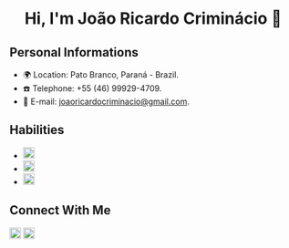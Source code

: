 <h1 align="center">Hi, I'm João Ricardo Criminácio 🤚</h1>

## Personal Informations
 - 🌍 Location: Pato Branco, Paraná - Brazil.
 - ☎️ Telephone: +55 (46) 99929-4709.
 - 🧰 E-mail: joaoricardocriminacio@gmail.com.

## Habilities
 - <img src="https://upload.wikimedia.org/wikipedia/commons/6/61/HTML5_logo_and_wordmark.svg" width="20">
 - <img src="https://upload.wikimedia.org/wikipedia/commons/d/d5/CSS3_logo_and_wordmark.svg" width="20">
 - <img src="https://upload.wikimedia.org/wikipedia/commons/6/6a/JavaScript-logo.png" width="20">

## Connect With Me
<a href="[https://www.instagram.com/seu_usuario](https://www.instagram.com/joao_coffee/)"><img src="https://upload.wikimedia.org/wikipedia/commons/a/a5/Instagram_icon.png" width="20"></a>
<a href="www.linkedin.com/in/joao-ricardo-criminacio"><img src="https://upload.wikimedia.org/wikipedia/commons/c/ca/LinkedIn_logo_initials.png" width="20"></a>

